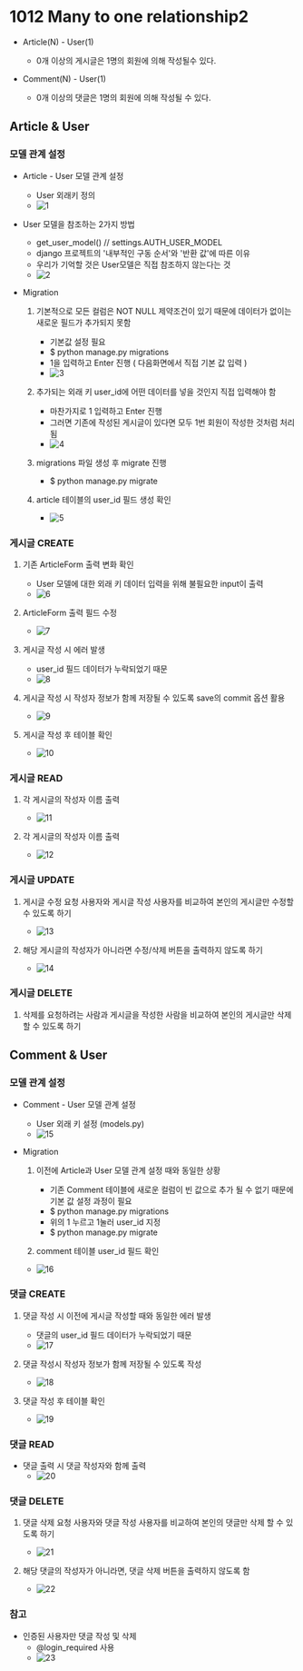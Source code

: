 # 1012 Many to one relationship2
- Article(N) - User(1)
  - 0개 이상의 게시글은 1명의 회원에 의해 작성될수 있다.

- Comment(N) - User(1)
  - 0개 이상의 댓글은 1명의 회원에 의해 작성될 수 있다.

## Article & User
### 모델 관계 설정
- Article - User 모델 관계 설정
  - User 외래키 정의
  - ![1](pict/pict1.png)

- User 모델을 참조하는 2가지 방법
  - get_user_model()  //  settings.AUTH_USER_MODEL
  - django 프로젝트의 '내부적인 구동 순서'와 '반환 값'에 따른 이유
  - 우리가 기억할 것은 User모델은 직접 참조하지 않는다는 것
  - ![2](pict/pict2.png)

- Migration
  1. 기본적으로 모든 컬럼은 NOT NULL 제약조건이 있기 때문에 데이터가 없이는 새로운 필드가 추가되지 못함
       - 기본값 설정 필요
     - $ python manage.py migrations
     - 1을 입력하고 Enter 진행 ( 다음화면에서 직접 기본 값 입력 )
     - ![3](pict/pict3.png)

  2. 추가되는 외래 키 user_id에 어떤 데이터를 넣을 것인지 직접 입력해야 함
     - 마찬가지로 1 입력하고 Enter 진행
     - 그러면 기존에 작성된 게시글이 있다면 모두 1번 회원이 작성한 것처럼 처리 됨 
     - ![4](pict/pict4.png)

  3. migrations 파일 생성 후 migrate 진행
     - $ python manage.py migrate  

  4. article 테이블의 user_id 필드 생성 확인
     - ![5](pict/pict5.png)

### 게시글 CREATE
1. 기존 ArticleForm 출력 변화 확인
   - User 모델에 대한 외래 키 데이터 입력을 위해 불필요한 input이 출력 
   - ![6](pict/pict6.png)

2. ArticleForm 출력 필드 수정
   - ![7](pict/pict7.png)

3. 게시글 작성 시 에러 발생
   - user_id 필드 데이터가 누락되었기 때문
   - ![8](pict/pict8.png)

4. 게시글 작성 시 작성자 정보가 함께 저장될 수 있도록 save의 commit 옵션 활용
   - ![9](pict/pict9.png)

5. 게시글 작성 후 테이블 확인
   - ![10](pict/pict10.png)

### 게시글 READ
1. 각 게시글의 작성자 이름 출력
   - ![11](pict/pict11.png)

2. 각 게시글의 작성자 이름 출력
   - ![12](pict/pict12.png)

### 게시글 UPDATE
1. 게시글 수정 요청 사용자와 게시글 작성 사용자를 비교하여 본인의 게시글만 수정할 수 있도록 하기
   - ![13](pict/pict13.png)

2. 해당 게시글의 작성자가 아니라면 수정/삭제 버튼을 출력하지 않도록 하기
   - ![14](pict/pict14.png)

### 게시글 DELETE
1. 삭제를 요청하려는 사람과 게시글을 작성한 사람을 비교하여 본인의 게시글만 삭제할 수 있도록 하기

## Comment & User
### 모델 관계 설정
- Comment - User 모델 관계 설정
  - User 외래 키 설정 (models.py)
  - ![15](pict/pict15.png)

- Migration
  1. 이전에 Article과 User 모델 관계 설정 때와 동일한 상황
     - 기존 Comment 테이블에 새로운 컬럼이 빈 값으로 추가 될 수 없기 때문에 기본 값 설정 과정이 필요  
     - $ python manage.py migrations
     - 위의 1 누르고 1눌러 user_id 지정
     - $ python manage.py migrate

  2. comment 테이블 user_id 필드 확인
    - ![16](pict/pict16.png)

### 댓글 CREATE
1. 댓글 작성 시 이전에 게시글 작성할 때와 동일한 에러 발생
   - 댓글의 user_id 필드 데이터가 누락되었기 때문 
   - ![17](pict/pict17.png)

2. 댓글 작성시 작성자 정보가 함께 저장될 수 있도록 작성
   - ![18](pict/pict18.png)

3. 댓글 작성 후 테이블 확인
   - ![19](pict/pict19.png)

### 댓글 READ
- 댓글 출력 시 댓글 작성자와 함께 출력
  - ![20](pict/pict20.png)

### 댓글 DELETE
1. 댓글 삭제 요청 사용자와 댓글 작성 사용자를 비교하여 본인의 댓글만 삭제 할 수 있도록 하기
   - ![21](pict/pict21.png)

2. 해당 댓글의 작성자가 아니라면, 댓글 삭제 버튼을 출력하지 않도록 함
   - ![22](pict/pict22.png)

### 참고
- 인증된 사용자만 댓글 작성 및 삭제
  - @login_required 사용
  - ![23](pict/pict23.png)